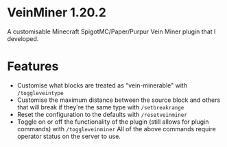 # VeinMiner 1.20.2
A customisable Minecraft SpigotMC/Paper/Purpur Vein Miner plugin that I developed.
# Features
- Customise what blocks are treated as "vein-minerable" with `/toggleveintype`
- Customise the maximum distance between the source block and others that will break if they're the same type with `/setbreakrange`
- Reset the configuration to the defaults with `/resetveinminer`
- Toggle on or off the functionality of the plugin (still allows for plugin commands) with `/toggleveinminer`
All of the above commands require operator status on the server to use.
